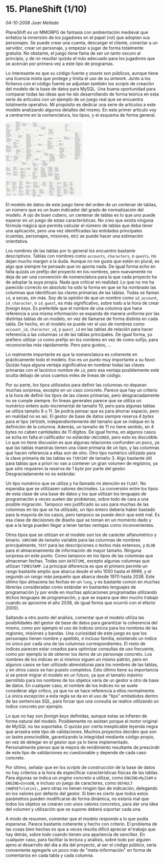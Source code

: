 # 15. PlaneShift (1/10)

_04-10-2008_ _Juan Mellado_

PlaneShift es un MMORPG de fantasía con ambientación medieval que enfatiza la inmersión de los jugadores en el papel (rol) que adoptan sus personajes. Se puede crear una cuenta, descargar el cliente, conectar a un servidor, crear un personaje, y empezar a jugar de forma totalmente gratuita. No obstante, el juego tiene fama de ser un tanto oscuro al principio, y de no resultar quizás el más adecuado para los jugadores que se acercan por primera vez a este tipo de programas.

Lo interesante es que su código fuente y _assets_ son públicos, aunque tiene una licencia mixta que protege y limita el uso de su _artwork_. Junto a los ficheros con el código fuente se adjuntan también los _scripts_ de creación del modelo de la base de datos para MySQL. Una buena oportunidad para comparar todas las ideas que he ido desarrollando de forma teórica en esta serie de artículos con un ejemplo de un juego real que se encuentra totalmente operativo. Mi propósito es dedicar una serie de artículos a este modelo analizando algunos detalles del mismo. En este primer artículo voy a centrarme en la nomenclatura, los tipos, y el esquema de forma general.

![PlaneShift Database Schema](img/15-plane-shift-schema.png "PlaneShift Database Schema")

El modelo de datos de este juego tiene del orden de un centenar de tablas, un número que es un buen indicador del grado de normalización del modelo. A ojo de buen cubero, un centenar de tablas es lo que uno puede esperar en un juego de estas características. No creo que exista ninguna fórmula mágica que permita calcular el número de tablas que deba tener una aplicación, pero una vez identificadas las entidades principales (cuentas, personajes, misiones, etc) se puede hacer una estimación orientativa.

Los nombres de las tablas por lo general los encuentro bastante descriptivos. Tablas con nombres como ```accounts```, ```characters```, o ```quests```, no dejan mucho margen a la duda. Aunque no me gusta que estén en plural, es algo que siempre he pensado que no aporta nada. De igual forma echo en falta quizás un prefijo del proyecto en los nombres, pero nuevamente no deja de ser una convención de nomenclatura para la que cada proyecto ha de adoptar la suya propia. Nada que criticar en realidad. Lo que no me ha parecido correcto en absoluto ha sido la forma en que se ha nombrado las columnas que identifican las claves primarias de las tablas. Todas se llaman ```id```, a secas, sin más. Soy de la opinión de que un nombre como ```id_account```, ```id_character```, o ```id_quest```, es más significativo, sobre todo a la hora de crear _foreign keys_. Es preferible que el nombre de una columna que hace referencia a una misma información se expanda de manera uniforme por las distintas tablas de un modelo, en vez de llamarse de forma distinta en cada tabla. De hecho, en el modelo se puede ver el uso de nombres como ```account_id```, ```character_id```, y ```quest_id``` en las tablas de relación para hacer referencia a las columnas ```id``` de las tablas principales. De igual forma, yo prefiero utilizar ```id``` como prefijo en los nombres en vez de como sufijo, para reconocerlas más rápidamente. Pero para gustos, ...

Lo realmente importante es que la nomenclatura es coherente en prácticamente todo el modelo. Eso es un punto muy importante a su favor. Quizás haya alguna ventaja significativa en nombrar todas las claves primarias con el lacónico nombre de ```id```, pero esa ventaja posiblemente esté oculta debajo de unos cuantos miles de líneas de código.

Por su parte, los tipos utilizados para definir las columnas no deparan muchas sorpresa, excepto en un caso concreto. Parece que hay un criterio a la hora de definir los tipos de las claves primarias, pero desgraciadamente no se cumple siempre. En líneas generales parece que se utiliza un numérico entero auto-incremental de tamaño 10, pero para algunas tablas se utiliza tamaño 8 u 11. Se podría pensar que es para ahorrar espacio, pero en realidad no es así. El gestor de base de datos siempre reserva 4 _bytes_ para el tipo ```INTEGER```, independientemente del tamaño que se indique en la definición de la columna. Además, un tamaño de 11 no tiene sentido, en 4 bytes no caben cantidades de 11 dígitos. De igual forma, en algunos casos se echa en falta el calificador no estándar ```UNSIGNED```, pero esto es discutible. Lo que no tiene discusión es que algunas relaciones confunden un poco, ya que las tablas maestras tienen una clave primaria de un tipo, y las columnas que hacen referencia a ellas son de otro. Otro tipo numérico utilizado para la clave primaria de las tablas es ```TINYINT``` de tamaño 3. Algo bastante útil para tablas que a priori no van a contener un gran volumen de registros, ya que sólo requieren la reserva de 1 _byte_ por parte del gestor. Desgraciadamente no es estándar.

Un tipo numérico que se utiliza y ha llamado mi atención es ```FLOAT```. No esperaba que se utilizasen valores decimales. La conversión entre los tipos de esta clase de una base de datos y los que utilizan los lenguajes de programación a veces suelen dar problemas, sobre todo de cara a una posible migración. Tampoco veo justificado su uso para muchas de las columnas en las que se ha utilizado, un tipo entero debería haber bastado para la mayoría de los casos, pero tampoco se puede decir que esté mal. Es esa clase de decisiones de diseño que se toman en un momento dado y que a la larga pueden llegar a tener tantas ventajas como inconvenientes.

Otros tipos que se utilizan en el modelo son los de carácter alfanumérico y binario. ```VARCHAR``` de tamaño variable para las columnas de nombres principalmente, ```TEXT``` para las descripciones o textos más extensos, y ```BLOB``` para el almacenamiento de información de mayor tamaño. Ninguna sorpresa en este punto. Como tampoco en los tipos de las columnas que almacenan fechas. Todas son ```DATETIME```, excepto algunas columnas que utilizan ```TIMESTAMP```. La principal diferencia es que el primero permite un rango bastante amplio que abarca desde el año 1000 hasta el 9999, y el segundo un rango más pequeño que abarca desde 1970 hasta 2038. Este último tipo almacena las fechas en un ```long```, y es bastante común en muchas librerías consideradas como estándar en bastantes lenguajes de programación [y por ende en muchas aplicaciones programadas utilizando dichos lenguajes de programación, y que se espera que den mucho trabajo cuando se aproxime el año 2038, de igual forma que ocurrió con el efecto 2000].

Saltando a otro punto del análisis, comentar que el modelo utiliza las posibilidades del gestor de base de datos para garantizar la coherencia del mismo, como por ejemplo el uso de índices únicos para los nombres de las regiones, misiones y bandas. Una curiosidad de este juego es que los personajes tienen nombre y apellido, e incluso familia, existiendo un índice no único por cada una de las columnas correspondientes. El resto de índices parecen estar creados para optimizar consultas de uso frecuente, como por ejemplo la de obtener los _ítems_ de un personaje concreto. Los nombres de los índices en si mismos siguen un mismo patrón, pero en algunos casos se han utilizado abreviaturas para los nombres de las tablas, y en otros casos se han puesto completos. Esto último tiene su importancia si se prevé migrar el modelo en un futuro, ya que el tamaño máximo permitido para los nombres de los objetos varía de un gestor a otro de base de datos. En cualquier caso, el nombre de los índices no se suele considerar algo crítico, ya que no se hace referencia a ellos normalmente. La única excepción a esta regla se da en el uso de "tips" embebidos dentro de las sentencias SQL, para forzar que una consulta se realice utilizando un índice concreto por ejemplo.

Lo que no hay son _foreign keys_ definidas, aunque estas se infieren de forma natural del modelo. Posiblemente no existan porque el motor original de MySQL no las soportaba. O quizás por cierta inexplicable leyenda negra que arrastra este tipo de validaciones. Muchos proyectos deciden que son un lastre prescindible, garantizando la integridad mediante código propio, en vez de delegar en el gestor que ya lo tiene implementado. Personalmente pienso que la mejora de rendimiento resultante de prescindir de este tipo de validaciones es cuestionable y depende de cada caso concreto.

Por último, señalar que en los _scripts_ de construcción de la base de datos no hay criterios a la hora de especificar características físicas de las tablas. Para algunas se indica un _engine_ concreto a utilizar, como ```ENGINE=MyISAM``` o ```ENGINE=InnoDB```, e incluso un juego de caracteres, como ```DEFAULT CHARSET=latin1;```, pero otras no tienen ningún tipo de indicación, delegando en los valores por defecto del gestor. Si bien es cierto que todos estos parámetros pueden modificarse de forma dinámica, no estaría mal que todos los objetos se crearan con unos valores concretos, para dar una idea del volumen y utilización que se supone deberá soportar cada una.

A modo de resumen, comentar que el modelo responde a lo que podía esperarse. Parece bastante coherente y hecho con criterio. El problema de las cosas bien hechas es que a veces resulta difícil apreciar el trabajo que hay detrás, sobre todo cuando tienen una apariencia de sencillez. En cualquier caso, para facilitar la lectura y análisis, sobre todo por alguien ajeno al desarrollo del día a día del proyecto, al ser el código público, sería conveniente agregarle un poco más de "meta-información" en forma de comentarios en cada tabla y cada columna.
